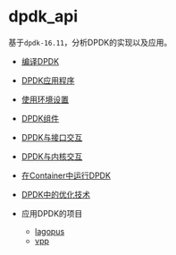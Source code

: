 # dpdk_api

基于`dpdk-16.11`，分析DPDK的实现以及应用。

+ [编译DPDK](compile.md)

+ [DPDK应用程序](dpdk_app.md)

+ [使用环境设置](dpdk_env.md)

+ [DPDK组件](dpdk_comp.md)

+ [DPDK与接口交互](dpdk_nic.md)

+ [DPDK与内核交互](dpdk_kernel.md)

+ [在Container中运行DPDK](dpdk_container.md)

+ [DPDK中的优化技术](dpdk_keys.md)

+ 应用DPDK的项目
	+ [lagopus](cases/lagopus.md)
	+ [vpp](cases/vpp.md)
